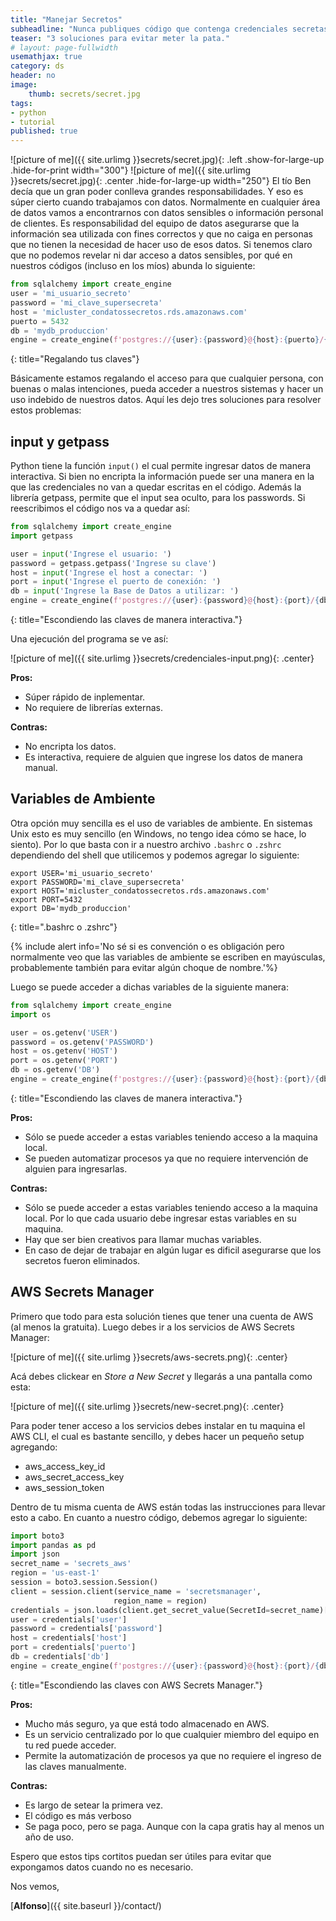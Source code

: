 ```yaml
---
title: "Manejar Secretos"
subheadline: "Nunca publiques código que contenga credenciales secretas."
teaser: "3 soluciones para evitar meter la pata."
# layout: page-fullwidth
usemathjax: true
category: ds
header: no
image:
    thumb: secrets/secret.jpg
tags:
- python
- tutorial
published: true
---
```



![picture of me]({{ site.urlimg }}secrets/secret.jpg){: .left .show-for-large-up .hide-for-print width="300"}
![picture of me]({{ site.urlimg }}secrets/secret.jpg){: .center .hide-for-large-up width="250"}
El tío Ben decía que un gran poder conlleva grandes responsabilidades. Y eso es súper cierto cuando trabajamos con datos. Normalmente en cualquier área de datos vamos a encontrarnos con datos sensibles o información personal de clientes.<!--more--> Es responsabilidad del equipo de datos asegurarse que la información sea utilizada con fines correctos y que no caiga en personas que no tienen la necesidad de hacer uso de esos datos. Si tenemos claro que no podemos revelar ni dar acceso a datos sensibles,  por qué en nuestros códigos (incluso en los míos) abunda lo siguiente:


```python
from sqlalchemy import create_engine
user = 'mi_usuario_secreto'
password = 'mi_clave_supersecreta'
host = 'micluster_condatossecretos.rds.amazonaws.com'
puerto = 5432
db = 'mydb_produccion'
engine = create_engine(f'postgres://{user}:{password}@{host}:{puerto}/{db}')
```
{: title="Regalando tus claves"}

Básicamente estamos regalando el acceso para que cualquier persona, con buenas o malas intenciones, pueda acceder a nuestros sistemas y hacer un uso indebido de nuestros datos. Aquí les dejo tres soluciones para resolver estos problemas:

## input y getpass

Python tiene la función `input()` el cual permite ingresar datos de manera interactiva. Si bien no encripta la información puede ser una manera en la que las credenciales no van a quedar escritas en el código. Además la librería getpass, permite que el input sea oculto, para los passwords. Si reescribimos el código nos va a quedar así:

```python
from sqlalchemy import create_engine
import getpass

user = input('Ingrese el usuario: ')
password = getpass.getpass('Ingrese su clave')
host = input('Ingrese el host a conectar: ')
port = input('Ingrese el puerto de conexión: ')
db = input('Ingrese la Base de Datos a utilizar: ')
engine = create_engine(f'postgres://{user}:{password}@{host}:{port}/{db}')
```
{: title="Escondiendo las claves de manera interactiva."}

Una ejecución del programa se ve así:

![picture of me]({{ site.urlimg }}secrets/credenciales-input.png){: .center}

**Pros:**
* Súper rápido de inplementar.
* No requiere de librerías externas.

**Contras:**
* No encripta los datos.
* Es interactiva, requiere de alguien que ingrese los datos de manera manual.

## Variables de Ambiente

Otra opción muy sencilla es el uso de variables de ambiente. En sistemas Unix esto es muy sencillo (en Windows, no tengo idea cómo se hace, lo siento). Por lo que basta con ir a nuestro archivo `.bashrc` o `.zshrc` dependiendo del shell que utilicemos y podemos agregar lo siguiente:

```shell
export USER='mi_usuario_secreto'
export PASSWORD='mi_clave_supersecreta'
export HOST='micluster_condatossecretos.rds.amazonaws.com'
export PORT=5432
export DB='mydb_produccion'
```
{: title=".bashrc o .zshrc"}

{% include alert info='No sé si es convención o es obligación pero normalmente veo que las variables de ambiente se escriben en mayúsculas, probablemente también para evitar algún choque de nombre.'%}

Luego se puede acceder a dichas variables de la siguiente manera:

```python
from sqlalchemy import create_engine
import os

user = os.getenv('USER')
password = os.getenv('PASSWORD')
host = os.getenv('HOST')
port = os.getenv('PORT')
db = os.getenv('DB')
engine = create_engine(f'postgres://{user}:{password}@{host}:{port}/{db}')
```
{: title="Escondiendo las claves de manera interactiva."}

**Pros:**
* Sólo se puede acceder a estas variables teniendo acceso a la maquina local.
* Se pueden automatizar procesos ya que no requiere intervención de alguien para ingresarlas.

**Contras:**
* Sólo se puede acceder a estas variables teniendo acceso a la maquina local. Por lo que cada usuario debe ingresar estas variables en su maquina.
* Hay que ser bien creativos para llamar muchas variables.
* En caso de dejar de trabajar en algún lugar es dificil asegurarse que los secretos fueron eliminados.

## AWS Secrets Manager

Primero que todo para esta solución tienes que tener una cuenta de AWS (al menos la gratuita). Luego debes ir a los servicios de AWS Secrets Manager:

![picture of me]({{ site.urlimg }}secrets/aws-secrets.png){: .center}

Acá debes clickear en *Store a New Secret* y llegarás a una pantalla como esta:

![picture of me]({{ site.urlimg }}secrets/new-secret.png){: .center}

Para poder tener acceso a los servicios debes instalar en tu maquina el AWS CLI, el cual es bastante sencillo, y debes hacer un pequeño setup agregando:
* aws_access_key_id
* aws_secret_access_key
* aws_session_token

Dentro de tu misma cuenta de AWS están todas las instrucciones para llevar esto a cabo. En cuanto a nuestro código, debemos agregar lo siguiente:
```python
import boto3
import pandas as pd
import json
secret_name = 'secrets_aws'
region = 'us-east-1'
session = boto3.session.Session()
client = session.client(service_name = 'secretsmanager',
                       region_name = region)
credentials = json.loads(client.get_secret_value(SecretId=secret_name)['SecretString'])
user = credentials['user']
password = credentials['password']
host = credentials['host']
port = credentials['puerto']
db = credentials['db']
engine = create_engine(f'postgres://{user}:{password}@{host}:{port}/{db}')

```
{: title="Escondiendo las claves con AWS Secrets Manager."}

**Pros:**
* Mucho más seguro, ya que está todo almacenado en AWS.
* Es un servicio centralizado por lo que cualquier miembro del equipo en tu red puede acceder.
* Permite la automatización de procesos ya que no requiere el ingreso de las claves manualmente.

**Contras:**
* Es largo de setear la primera vez.
* El código es más verboso
* Se paga poco, pero se paga. Aunque con la capa gratis hay al menos un año de uso.

Espero que estos tips cortitos puedan ser útiles para evitar que expongamos datos cuando no es necesario.

Nos vemos,

[**Alfonso**]({{ site.baseurl }}/contact/)

